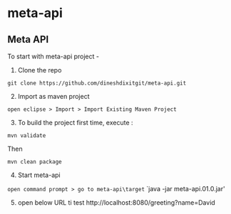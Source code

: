 # meta-api
## Meta API


To start with meta-api project -

1. Clone the repo

`git clone https://github.com/dineshdixitgit/meta-api.git`


2. Import as maven project

`open eclipse > Import > Import Existing Maven Project`

3. To build the project first time, execute :

`mvn validate`

Then

`mvn clean package`

4.  Start meta-api

`open command prompt > go to meta-api\target`
`java -jar meta-api.01.0.jar'

5. open below URL ti test
http://localhost:8080/greeting?name=David

